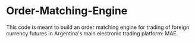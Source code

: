 # Order-Matching-Engine

This code is meant to build an order matching engine for trading of foreign currency futures in Argentina's main electronic trading platform: MAE.
